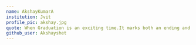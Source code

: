 ```yaml
---
name: AkshayKumarA
institution: Jvit
profile_pic: akshay.jpg
quote: When Graduation is an exciting time.It marks both an ending and a beginning,it's warm memories of the past and big dreams for the future
github_user: Akshayshet
---
```

